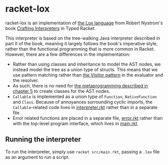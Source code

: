 # racket-lox

racket-lox is an implementation of [the Lox language](https://github.com/munificent/craftinginterpreters/) from Robert Nystrom's book [Crafting Interpreters](https://craftinginterpreters.com/) in Typed Racket.

This interpreter is based on the tree-walking Java interpreter described in part II of the book, meaning it largely follows the book's imperative style, rather than the functional programming that is more common in Racket. However, there are a few differences in the implementation:

- Rather than using classes and inheritance to model the AST nodes, we instead model the tree as a union type of structs. This means that we use pattern matching rather than [the Visitor pattern](https://craftinginterpreters.com/representing-code.html#the-visitor-pattern) in the evaluator and the resolver.
- As such, there is no need for [the metaprogramming described in chapter 5](https://craftinginterpreters.com/representing-code.html#metaprogramming-the-trees) to create classes for the AST nodes.
- `Callable` is implemented as a union type of `Function`, `NativeFunction` and `Class`. Because of annoyances surrounding cyclic imports, the `Callable`-related code lives in [interpreter.rkt](src/interpreter.rkt) rather than in a separate file.
- Error related functions are placed in a separate file, [error.rkt](src/error.rkt) rather than with the top-level program interface, which lives in [main.rkt](src/main.rkt).

## Running the interpreter

To run the interpreter, simply use `racket src/main.rkt`, passing a `.lox` file as an argument to run a script.